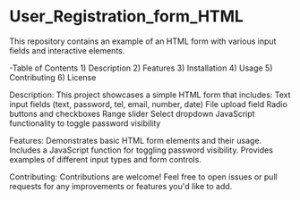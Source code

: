 # User_Registration_form_HTML

This repository contains an example of an HTML form with various input fields and interactive elements.

-Table of Contents
    1) Description
    2) Features
    3) Installation
    4) Usage
    5) Contributing
    6) License

Description:
This project showcases a simple HTML form that includes:
Text input fields (text, password, tel, email, number, date)
    File upload field
    Radio buttons and checkboxes
    Range slider
    Select dropdown
    JavaScript functionality to toggle password visibility

Features:
    Demonstrates basic HTML form elements and their usage.
    Includes a JavaScript function for toggling password visibility.
    Provides examples of different input types and form controls.


Contributing:
Contributions are welcome! Feel free to open issues or pull requests for any improvements or features you'd like to add.
